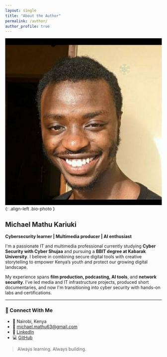 ```yaml
---
layout: single
title: "About the Author"
permalink: /author/
author_profile: true
---
```


![Michael Mathu Kariuki](/assets/images/bio-photo.jpg){: .align-left .bio-photo }

## Michael Mathu Kariuki

**Cybersecurity learner | Multimedia producer | AI enthusiast**

I'm a passionate IT and multimedia professional currently studying **Cyber Security with Cyber Shujaa** and pursuing a **BBIT degree at Kabarak University**. I believe in combining secure digital tools with creative storytelling to empower Kenya’s youth and protect our growing digital landscape.

My experience spans **film production, podcasting, AI tools**, and **network security**. I’ve led media and IT infrastructure projects, produced short documentaries, and now I'm transitioning into cyber security with hands-on labs and certifications.

---

### 🔗 Connect With Me

- 📍 Nairobi, Kenya  
- 📧 [michael.mathu63@gmail.com](mailto:michael.mathu63@gmail.com)  
- 💼 [LinkedIn](https://linkedin.com/in/michael-mathu-074226192)  
- 💻 [GitHub](https://github.com/Michael-Mathu)

> Always learning. Always building.
